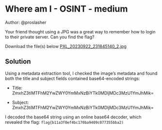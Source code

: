 # Where am I - OSINT - medium

Author: @proslasher

Your friend thought using a JPG was a great way to remember how to login to their private server. Can you find the flag?

Download the file(s) below [PXL_20230922_231845140_2.jpg](PXL_20230922_231845140_2.jpg)

## Solution

Using a metadata extraction tool, I checked the image’s metadata and found both the title and subject fields contained base64-encoded strings:

- Title:
ZmxhZ3tiMTFhM2YwZWY0YmMxNzBiYTk0MDljMDc3MzU1YmJhMik=

- Subject:
ZmxhZ3tiMTFhM2YwZWY0YmMxNzBiYTk0MDljMDc3MzU1YmJhMik=

I decoded the base64 string using an online base64 decoder, which revealed the flag:
`flag{b11a3f0ef4bc170ba9409c077355bba2)`